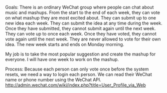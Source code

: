 Goals:
There is an ordinary WeChat group where people can chat about music and mashups. From the start to the end of each week, they can vote on what mashup they are most excited about. They can submit up to one new idea each week. They can submit the idea at any time during the week. Once they have submitted, they cannot submit again until the next week. They can vote up to once each week. Once they have voted, they cannot vote again until the next week. They are never allowed to vote for their own idea. The new week starts and ends on Monday morning.

My job is to take the most popular suggestion and create the mashup for everyone. I will have one week to work on the mashup. 

Process:
Because each person can only vote once before the system resets, we need a way to login each person. We can read their WeChat name or phone number using the WeChat API. 
http://admin.wechat.com/wiki/index.php?title=User_Profile_via_Web


